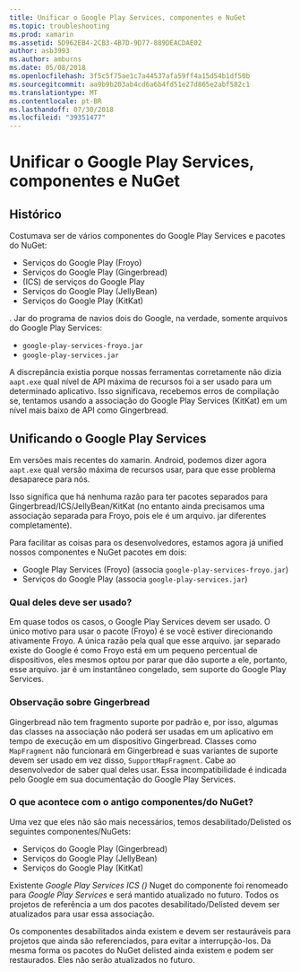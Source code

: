 ```yaml
---
title: Unificar o Google Play Services, componentes e NuGet
ms.topic: troubleshooting
ms.prod: xamarin
ms.assetid: 5D962EB4-2CB3-4B7D-9D77-889DEACDAE02
author: asb3993
ms.author: amburns
ms.date: 05/08/2018
ms.openlocfilehash: 3f5c5f75ae1c7a44537afa59ff4a15d54b1df50b
ms.sourcegitcommit: aa9b9b203ab4cd6a6b4fd51e27d865e2abf582c1
ms.translationtype: MT
ms.contentlocale: pt-BR
ms.lasthandoff: 07/30/2018
ms.locfileid: "39351477"
---
```

# <a name="unifying-google-play-services-components-and-nuget"></a>Unificar o Google Play Services, componentes e NuGet

## <a name="history"></a>Histórico

Costumava ser de vários componentes do Google Play Services e pacotes do NuGet:

-   Serviços do Google Play (Froyo)
-   Serviços do Google Play (Gingerbread)
-   (ICS) de serviços do Google Play
-   Serviços do Google Play (JellyBean)
-   Serviços do Google Play (KitKat)

. Jar do programa de navios dois do Google, na verdade, somente arquivos do Google Play Services:

-   `google-play-services-froyo.jar`
-   `google-play-services.jar`

A discrepância existia porque nossas ferramentas corretamente não dizia `aapt.exe` qual nível de API máxima de recursos foi a ser usado para um determinado aplicativo. Isso significava, recebemos erros de compilação se, tentamos usando a associação do Google Play Services (KitKat) em um nível mais baixo de API como Gingerbread.

## <a name="unifying-google-play-services"></a>Unificando o Google Play Services

Em versões mais recentes do xamarin. Android, podemos dizer agora `aapt.exe` qual versão máxima de recursos usar, para que esse problema desaparece para nós.

Isso significa que há nenhuma razão para ter pacotes separados para Gingerbread/ICS/JellyBean/KitKat (no entanto ainda precisamos uma associação separada para Froyo, pois ele é um arquivo. jar diferentes completamente).

Para facilitar as coisas para os desenvolvedores, estamos agora já unified nossos componentes e NuGet pacotes em dois:

-   Google Play Services (Froyo) (associa `google-play-services-froyo.jar`)
-   Serviços do Google Play (associa `google-play-services.jar`)

### <a name="which-one-should-be-used"></a>Qual deles deve ser usado?

Em quase todos os casos, o Google Play Services devem ser usado. O único motivo para usar o pacote (Froyo) é se você estiver direcionando ativamente Froyo. A única razão pela qual que esse arquivo. jar separado existe do Google é como Froyo está em um pequeno percentual de dispositivos, eles mesmos optou por parar que dão suporte a ele, portanto, esse arquivo. jar é um instantâneo congelado, sem suporte do Google Play Services.

### <a name="note-about-gingerbread"></a>Observação sobre Gingerbread

Gingerbread não tem fragmento suporte por padrão e, por isso, algumas das classes na associação não poderá ser usadas em um aplicativo em tempo de execução em um dispositivo Gingerbread. Classes como `MapFragment` não funcionará em Gingerbread e suas variantes de suporte devem ser usado em vez disso, `SupportMapFragment`. Cabe ao desenvolvedor de saber qual deles usar. Essa incompatibilidade é indicada pelo Google em sua documentação do Google Play Services.

### <a name="what-happens-to-the-old-componentsnugets"></a>O que acontece com o antigo componentes/do NuGet?

Uma vez que eles não são mais necessários, temos desabilitado/Delisted os seguintes componentes/NuGets:

-   Serviços do Google Play (Gingerbread)
-   Serviços do Google Play (JellyBean)
-   Serviços do Google Play (KitKat)

Existente _Google Play Services ICS ()_ Nuget do componente foi renomeado para _Google Play Services_ e será mantido atualizado no futuro. Todos os projetos de referência a um dos pacotes desabilitado/Delisted devem ser atualizados para usar essa associação.

Os componentes desabilitados ainda existem e devem ser restauráveis para projetos que ainda são referenciados, para evitar a interrupção-los. Da mesma forma os pacotes do NuGet delisted ainda existem e podem ser restaurados. Eles não serão atualizados no futuro.
